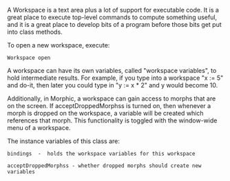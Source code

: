 A Workspace is a text area plus a lot of support for executable code.  It is a great place to execute top-level commands to compute something useful, and it is a great place to develop bits of a program before those bits get put into class methods.To open a new workspace, execute:	Workspace openA workspace can have its own variables, called "workspace variables", to hold intermediate results.  For example, if you type into a workspace "x := 5" and do-it, then later you could type in "y := x * 2" and y would become 10.Additionally, in Morphic, a workspace can gain access to morphs that are on the screen.  If acceptDroppedMorphss is turned on, then whenever a morph is dropped on the workspace, a variable will be created which references that morph.  This functionality is toggled with the window-wide menu of a workspace.The instance variables of this class are:	bindings  -  holds the workspace variables for this workspace	acceptDroppedMorphss - whether dropped morphs should create new variables